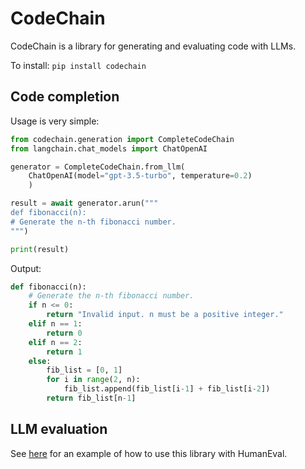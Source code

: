 # CodeChain

CodeChain is a library for generating and evaluating code with LLMs.

To install: `pip install codechain`

## Code completion

Usage is very simple:

```python
from codechain.generation import CompleteCodeChain
from langchain.chat_models import ChatOpenAI

generator = CompleteCodeChain.from_llm(
    ChatOpenAI(model="gpt-3.5-turbo", temperature=0.2)
    )

result = await generator.arun("""
def fibonacci(n):
# Generate the n-th fibonacci number.
""")

print(result)
```

Output:
```python
def fibonacci(n):
    # Generate the n-th fibonacci number.
    if n <= 0:
        return "Invalid input. n must be a positive integer."
    elif n == 1:
        return 0
    elif n == 2:
        return 1
    else:
        fib_list = [0, 1]
        for i in range(2, n):
            fib_list.append(fib_list[i-1] + fib_list[i-2])
        return fib_list[n-1]
```

## LLM evaluation

See [here](https://github.com/jamesmurdza/humaneval-langchain/) for an example of how to use this library with HumanEval.

